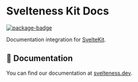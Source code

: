 # Svelteness Kit Docs

[![package-badge]][package]

Documentation integration for [SvelteKit][sveltekit].

## 📖 Documentation

You can find our documentation at [svelteness.dev](https://www.svelteness.dev).

[package]: https://www.npmjs.com/package/@svelteness/kit-docs
[package-badge]: https://img.shields.io/npm/v/@svelteness/kit-docs/latest
[sveltekit]: https://kit.svelte.dev
[vite]: https://vitejs.dev
